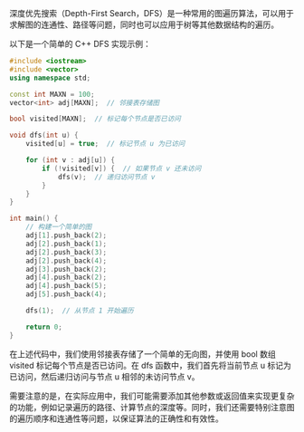 深度优先搜索（Depth-First Search，DFS）是一种常用的图遍历算法，可以用于求解图的连通性、路径等问题，同时也可以应用于树等其他数据结构的遍历。

以下是一个简单的 C++ DFS 实现示例：

```c++
#include <iostream>
#include <vector>
using namespace std;

const int MAXN = 100;
vector<int> adj[MAXN];  // 邻接表存储图

bool visited[MAXN];  // 标记每个节点是否已访问

void dfs(int u) {
    visited[u] = true;  // 标记节点 u 为已访问

    for (int v : adj[u]) {
        if (!visited[v]) {  // 如果节点 v 还未访问
            dfs(v);  // 递归访问节点 v
        }
    }
}

int main() {
    // 构建一个简单的图
    adj[1].push_back(2);
    adj[2].push_back(1);
    adj[2].push_back(3);
    adj[2].push_back(4);
    adj[3].push_back(2);
    adj[4].push_back(2);
    adj[4].push_back(5);
    adj[5].push_back(4);

    dfs(1);  // 从节点 1 开始遍历

    return 0;
}

```

在上述代码中，我们使用邻接表存储了一个简单的无向图，并使用 bool 数组 visited 标记每个节点是否已访问。在 dfs 函数中，我们首先将当前节点 u 标记为已访问，然后递归访问与节点 u 相邻的未访问节点 v。

需要注意的是，在实际应用中，我们可能需要添加其他参数或返回值来实现更复杂的功能，例如记录遍历的路径、计算节点的深度等。同时，我们还需要特别注意图的遍历顺序和连通性等问题，以保证算法的正确性和有效性。
